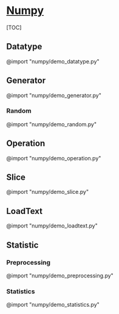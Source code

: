 <link rel="stylesheet" href="https://zhmhbest.gitee.io/hellomathematics/style/index.css">
<script src="https://zhmhbest.gitee.io/hellomathematics/style/index.js"></script>

# [Numpy](../index.html)

[TOC]

## Datatype

@import "numpy/demo_datatype.py"

## Generator

@import "numpy/demo_generator.py"

### Random

@import "numpy/demo_random.py"

## Operation

@import "numpy/demo_operation.py"

## Slice

@import "numpy/demo_slice.py"

## LoadText

@import "numpy/demo_loadtext.py"

## Statistic

### Preprocessing

@import "numpy/demo_preprocessing.py"

### Statistics

@import "numpy/demo_statistics.py"
